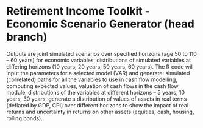 # Retirement Income Toolkit - Economic Scenario Generator (head branch)

Outputs are joint simulated scenarios over specified horizons (age 50 to 110 – 60 years) for economic variables, distributions of simulated variables at differing horizons (10 years, 20 years, 50 years, 60 years). The R code will input the parameters for a selected model (VAR) and generate: simulated (correlated) paths for all the variables to use in cash flow modelling, computing expected values, valuation of cash flows in the cash flow module, distributions of the variables at different horizons – 5 years, 10 years, 30 years, generate a distribution of values of assets in real terms (deflated by GDP, CPI) over different horizons to show the impact of real returns and uncertainty in returns on other assets (equities, cash, housing, rolling bonds). 
